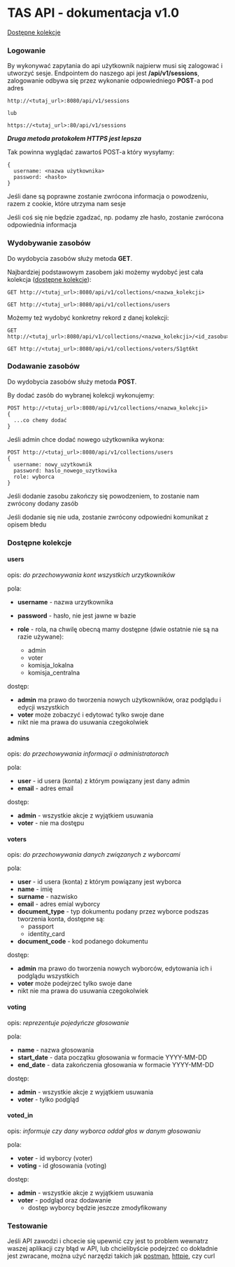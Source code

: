 # TAS API - dokumentacja v1.0

[Dostępne kolekcje](#dostępne-kolekcje)

### Logowanie

By wykonywać zapytania do api użytkownik najpierw musi się zalogować i utworzyć sesje. Endpointem do naszego api jest **/api/v1/sessions**,
zalogowanie odbywa się przez wykonanie odpowiedniego **POST**-a pod adres

```
http://<tutaj_url>:8080/api/v1/sessions

lub

https://<tutaj_url>:80/api/v1/sessions
```

_**Druga metoda protokołem HTTPS jest lepsza**_

Tak powinna wyglądać zawartoś POST-a który wysyłamy:

```
{
  username: <nazwa użytkownika>
  password: <hasło>
}
```

Jeśli dane są poprawne zostanie zwrócona informacja o powodzeniu, razem z cookie, które utrzyma nam sesje

Jeśli coś się nie będzie zgadzać, np. podamy złe hasło, zostanie zwrócona odpowiednia informacja

### Wydobywanie zasobów

Do wydobycia zasobów służy metoda **GET**.

Najbardziej podstawowym zasobem jaki możemy wydobyć jest cała kolekcja ([dostępne kolekcje](#Dostępne-zasoby)):

```
GET http://<tutaj_url>:8080/api/v1/collections/<nazwa_kolekcji>

GET http://<tutaj_url>:8080/api/v1/collections/users
```

Możemy też wydobyć konkretny rekord z danej kolekcji:

```
GET http://<tutaj_url>:8080/api/v1/collections/<nazwa_kolekcji>/<id_zasobu>

GET http://<tutaj_url>:8080/api/v1/collections/voters/S1gt6kt
```

### Dodawanie zasobów

Do wydobycia zasobów służy metoda **POST**.

By dodać zasób do wybranej kolekcji wykonujemy:

```
POST http://<tutaj_url>:8080/api/v1/collections/<nazwa_kolekcji>
{
  ...co chemy dodać
}
```

Jeśli admin chce dodać nowego użytkownika wykona:

```
POST http://<tutaj_url>:8080/api/v1/collections/users
{
  username: nowy_uzytkownik
  password: haslo_nowego_uzytkowika
  role: wyborca
}
```

Jeśli dodanie zasobu zakończy się powodzeniem, to zostanie nam zwrócony dodany zasób

Jeśli dodanie się nie uda, zostanie zwrócony odpowiedni komunikat z opisem błedu

### Dostępne kolekcje

#### **users**

opis: _do przechowywania kont wszystkich urzytkowników_

pola:

* **username** - nazwa urzytkownika
* **password** - hasło, nie jest jawne w bazie
* **role** - rola, na chwilę obecną mamy dostępne (dwie ostatnie nie są na razie używane):

    * admin
    * voter
    * komisja_lokalna
    * komisja_centralna

dostęp:

* **admin** ma prawo do tworzenia nowych użytkowników, oraz podglądu i edycji wszystkich
* **voter** może zobaczyć i edytować tylko swoje dane
* nikt nie ma prawa do usuwania czegokolwiek

#### **admins**

opis: _do przechowywania informacji o administratorach_

pola:

* **user** - id usera (konta) z którym powiązany jest dany admin
* **email** - adres email

dostęp:

* **admin** - wszystkie akcje z wyjątkiem usuwania
* **voter** - nie ma dostępu

#### **voters**

opis: _do przechowywania danych związanych z wyborcami_

pola:

* **user** - id usera (konta) z którym powiązany jest wyborca
* **name** - imię
* **surname** - nazwisko
* **email** - adres emial wyborcy
* **document_type** - typ dokumentu podany przez wyborce podszas tworzenia konta, dostępne są:
    * passport
    * identity_card
* **document_code** - kod podanego dokumentu

dostęp:

* **admin** ma prawo do tworzenia nowych wyborców, edytowania ich i podglądu wszystkich
* **voter** może podejrzeć tylko swoje dane
* nikt nie ma prawa do usuwania czegokolwiek

#### **voting**

opis: _reprezentuje pojedyńcze głosowanie_

pola:

* **name** - nazwa głosowania
* **start_date** - data początku głosowania w formacie YYYY-MM-DD
* **end_date** - data zakończenia głosowania w formacie YYYY-MM-DD

dostęp:

* **admin** - wszystkie akcje z wyjątkiem usuwania
* **voter** - tylko podgląd

#### **voted_in**

opis: _informuje czy dany wyborca oddał głos w danym głosowaniu_

pola:

* **voter** - id wyborcy (voter)
* **voting** - id głosowania (voting)

dostęp:

* **admin** - wszystkie akcje z wyjątkiem usuwania
* **voter** - podgląd oraz dodawanie
    * dostęp wyborcy będzie jeszcze zmodyfikowany

### Testowanie

Jeśli API zawodzi i chcecie się upewnić czy jest to problem wewnatrz waszej aplikacji czy błąd w API, lub chcielibyście podejrzeć co dokładnie jest zwracane, można użyć narzędzi takich jak [postman](https://www.getpostman.com/apps), [httpie](https://httpie.org/), czy curl
